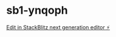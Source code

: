 # sb1-ynqoph

[Edit in StackBlitz next generation editor ⚡️](https://stackblitz.com/~/github.com/w-github-x/sb1-ynqoph)